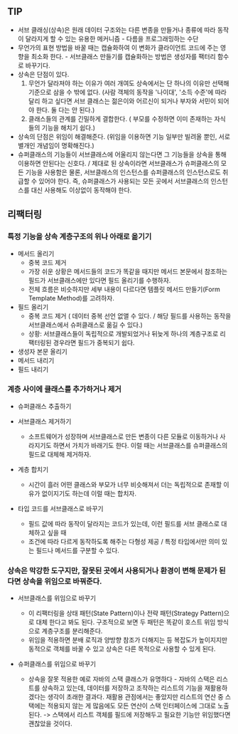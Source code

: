 ## TIP

- 서브 클래싱(상속)은 원래 데이터 구조와는 다른 변종을 만들거나 종류에 따라 동작이 달라지게 할 수 있는 유용한 메커니즘 - 다름을 프로그래밍하는 수단
- 무언가의 표현 방법을 바꿀 때는 캡슐화하여 이 변화가 클라이언트 코드에 주는 영향을 최소화 한다. - 서브클래스 만들기를 캡슐화하는 방법은 생성자를 팩터리 함수로 바꾸기다.
- 상속은 단점이 있다.
  1. 무언가 달라져야 하는 이유가 여러 개여도 상속에서는 단 하나의 이유만 선택해 기준으로 삼을 수 밖에 없다. (사람 객체의 동작을 '나이대', '소득 수준'에 따라 달리 하고 싶다면 서브 클래스는 젊은이와 어르신이 되거나 부자와 서민이 되어야 한다. 둘 다는 안 된다.)
  2. 클래스들의 관계를 긴밀하게 결합한다. ( 부모를 수정하면 이미 존재하는 자식들의 기능을 해치기 쉽다.)
- 상속의 단점은 위임이 해결해준다. (위임을 이용하면 기능 일부만 빌려올 뿐인, 서로 별개인 개념임이 명확해진다.)
- 슈퍼클래스의 기능들이 서브클래스에 어울리지 않는다면 그 기능들을 상속을 통해 이용하면 안된다는 신호다. / 제대로 된 상속이라면 서브클래스가 슈퍼클래스의 모든 기능을 사용함은 물론, 서브클래스의 인스턴스를 슈퍼클래스의 인스턴스로도 취급할 수 있어야 한다. 즉, 슈퍼클래스가 사용되는 모든 곳에서 서브클래스의 인스턴스를 대신 사용해도 이상없이 동작해야 한다.

## 리팩터링

### 특정 기능을 상속 계층구조의 위나 아래로 옮기기

- 메서드 올리기
  - 중복 코드 제거
  - 가장 쉬운 상황은 메서드들의 코드가 똑같을 때지만 메서드 본문에서 참조하는 필드가 서브클래스에만 있다면 필드 올리기를 수행하자.
  - 전체 흐름은 비슷하지만 세부 내용이 다르다면 템플릿 메서드 만들기(Form Template Method)를 고려하자.
- 필드 올리기
  - 중복 코드 제거 ( 데이터 중복 선언 없앨 수 있다. / 해당 필드를 사용하는 동작을 서브클래스에서 슈퍼클래스로 옮길 수 있다.)
  - 상황: 서브클래스들이 독립적으로 개발되었거나 뒤늦게 하나의 계층구조로 리팩터링된 경우라면 필드가 중복되기 쉽다.
- 생성자 본문 올리기
- 메서드 내리기
- 필드 내리기

### 계층 사이에 클래스를 추가하거나 제거

- 슈퍼클래스 추출하기
- 서브클래스 제거하기
  - 소프트웨어가 성장하며 서브클래스로 만든 변종이 다른 모듈로 이동하거나 사라지기도 하면서 가치가 바래기도 한다. 이럴 때는 서브클래스를 슈퍼클래스의 필드로 대체해 제거하자.
- 계층 합치기

  - 시간이 흘러 어떤 클래스와 부모가 너무 비슷해져서 더는 독립적으로 존재할 이유가 없이지기도 하는데 이럴 때는 합치자.

- 타입 코드를 서브클래스로 바꾸기
  - 필드 값에 따라 동작이 달라지는 코드가 있는데, 이런 필드를 서브 클래스로 대체하고 싶을 때
  - 조건에 따라 다르게 동작하도록 해주는 다형성 제공 / 특정 타입에서만 의미 있는 필드나 메서드를 구분할 수 있다.

### 상속은 막강한 도구지만, 잘못된 곳에서 사용되거나 환경이 변해 문제가 된다면 상속을 위임으로 바꿔준다.

- 서브클래스를 위임으로 바꾸기

  - 이 리팩터링을 상태 패턴(State Pattern)이나 전략 패턴(Strategy Pattern)으로 대체 한다고 봐도 된다. 구조적으로 보면 두 패턴은 똑같이 호스트 위임 방식으로 계층구조를 분리해준다.
  - 위임을 적용하면 분배 로직과 양방향 참조가 더해지는 등 복잡도가 높이지지만 동적으로 객체를 바꿀 수 있고 상속은 다른 목적으로 사용할 수 있게 된다.

- 슈퍼클래스를 위임으로 바꾸기
  - 상속을 잘못 적용한 예로 자바의 스택 클래스가 유명하다 - 자바의 스택은 리스트를 상속하고 있는데, 데이터를 저장하고 조작하는 리스트의 기능을 재활용하겠다는 생각이 초래한 결과다. 재활용 관점에서는 좋았지만 리스트의 연산 중 스택에는 적용되지 않는 게 많음에도 모든 연산이 스택 인터페이스에 그대로 노출된다. -> 스택에서 리스트 객체를 필드에 저장해두고 필요한 기능만 위임했다면 괜찮았을 것이다.
